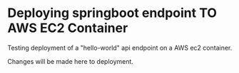 # Deploying springboot endpoint TO AWS EC2 Container 

Testing deployment of a "hello-world" api endpoint on a AWS ec2 container.

Changes will be made here to deployment. 
 